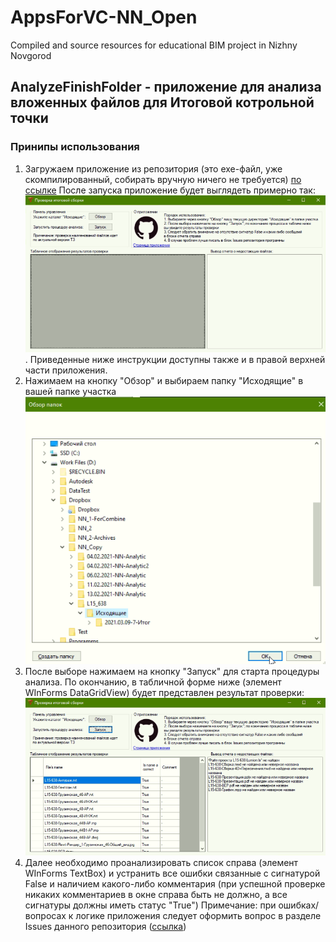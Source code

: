 # AppsForVC-NN_Open
Compiled and source resources for educational BIM project in Nizhny Novgorod
## AnalyzeFinishFolder - приложение для анализа вложенных файлов для Итоговой котрольной точки
### Принипы использования
1. Загружаем приложение из репозитория (это exe-файл, уже скомпилированный, собирать вручную ничего не требуется) [по ссылке](https://github.com/GeorgGrebenyuk/AppsForVC-NN_Open/raw/main/AnalyzeFinishFolder/bin/Debug/AnalyzeFinishFolder.exe)
После запуска приложение будет выглядеть примерно так: ![](/images/Screen1.png). Приведенные ниже инструкции доступны также и в правой верхней части приложения.
2. Нажимаем на кнопку "Обзор" и выбираем папку "Исходящие" в вашей папке участка ![](/images/Screen2.png)
3. После выборе нажимаем на кнопку "Запуск" для старта процедуры анализа. По окончанию, в табличной форме ниже (элемент WInForms DataGridView) будет представлен результат проверки: ![](/images/Screen3.png)
4. Далее необходимо проанализировать список справа (элемент WInForms TextBox) и устранить все ошибки связанные с сигнатурой False и наличием какого-либо комментария (при успешной проверке никаких комментариев в окне справа быть не должно, а все сигнатуры должны иметь статус "True")
Примечание: при ошибках/вопросах к логике приложения следует оформить вопрос в разделе Issues данного репозитория ([ссылка](https://github.com/GeorgGrebenyuk/AppsForVC-NN_Open/issues))
